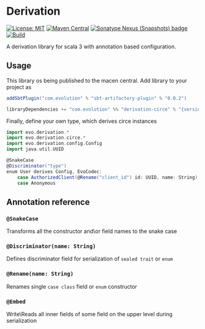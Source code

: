 # Derivation

 [![License: MIT](https://img.shields.io/badge/License-MIT-yellow.svg)](https://opensource.org/licenses/MIT)
 [![Maven Central](https://maven-badges.herokuapp.com/maven-central/com.evolution/derivation-core_3/badge.svg)](https://maven-badges.herokuapp.com/maven-central/com.evolution/derivation-core_3)
[![Sonatype Nexus (Snapshots) badge](https://img.shields.io/nexus/s/https/s01.oss.sonatype.org/com.evolution/derivation-core_3.svg)](https://s01.oss.sonatype.org/content/repositories/snapshots/com/evolution/derivation-core_3/)
 [![Build](https://github.com/evolution-gaming/derivation/actions/workflows/scala.yml/badge.svg)](https://github.com/evolution-gaming/derivation/actions/workflows/scala.yml)

A derivation library for scala 3 with annotation based configuration.

## Usage

This library os being published to the macen central. Add library to your project as

```sbt
addSbtPlugin("com.evolution" % "sbt-artifactory-plugin" % "0.0.2")

libraryDependencies += "com.evolution" %% "derivation-circe" % "{version}"
```

Finally, define your own type, which derives circe instances


```scala
import evo.derivation.*
import evo.derivation.circe.*
import evo.derivation.config.Config
import java.util.UUID

@SnakeCase
@Discriminator("type")
enum User derives Config, EvoCodec:
    case AuthorizedClient(@Rename("client_id") id: UUID, name: String)
    case Anonymous
```


## Annotation reference

### `@SnakeCase`
 Transforms all the constructor and\or field names to the snake case

### `@Discriminator(name: String)`
 Defines discriminator field for serialization of `sealed trait` or `enum`

### `@Rename(name: String)`

 Renames single `case class` field or `enum` constructor

### `@Embed`
Write\Reads all inner fields of some field on the upper level during serialization


